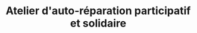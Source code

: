 ---
title: "Atelier d'auto-réparation participatif et solidaire"
url: /paris/atelier-dauto-reparation-participatif-et-solidaire/
shop: vélo
---
